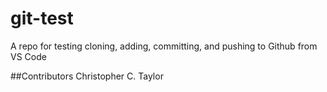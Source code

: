 # git-test
A repo for testing cloning, adding, committing, and pushing to Github from VS Code

##Contributors
Christopher C. Taylor